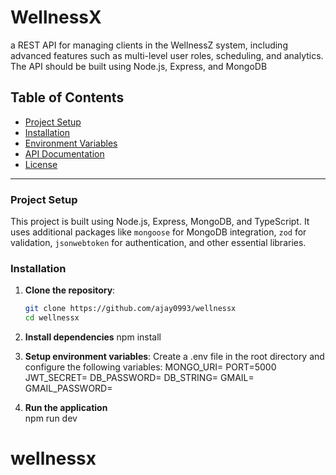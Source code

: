 # WellnessX

a REST API for managing clients in the WellnessZ system, including advanced features
such as multi-level user roles, scheduling, and analytics. The API should be built using Node.js,
Express, and MongoDB

## Table of Contents

-   [Project Setup](#project-setup)
-   [Installation](#installation)
-   [Environment Variables](#environment-variables)
-   [API Documentation](#api-documentation)
-   [License](#license)

---

### Project Setup

This project is built using Node.js, Express, MongoDB, and TypeScript. It uses additional packages like `mongoose` for MongoDB integration, `zod` for validation, `jsonwebtoken` for authentication, and other essential libraries.

### Installation

1. **Clone the repository**:

    ```bash
    git clone https://github.com/ajay0993/wellnessx
    cd wellnessx
    ```

2. **Install dependencies**
   npm install

3. **Setup environment variables**:
   Create a .env file in the root directory and configure the following variables:
   MONGO_URI=<your-mongodb-connection-string>
   PORT=5000
   JWT_SECRET=<your-jwt-secret-key>
   DB_PASSWORD=<your-db-password>
   DB_STRING=<your-db-uri>
   GMAIL=<gamil>
   GMAIL_PASSWORD=<app-password>

4. **Run the application**  
   npm run dev
# wellnessx
